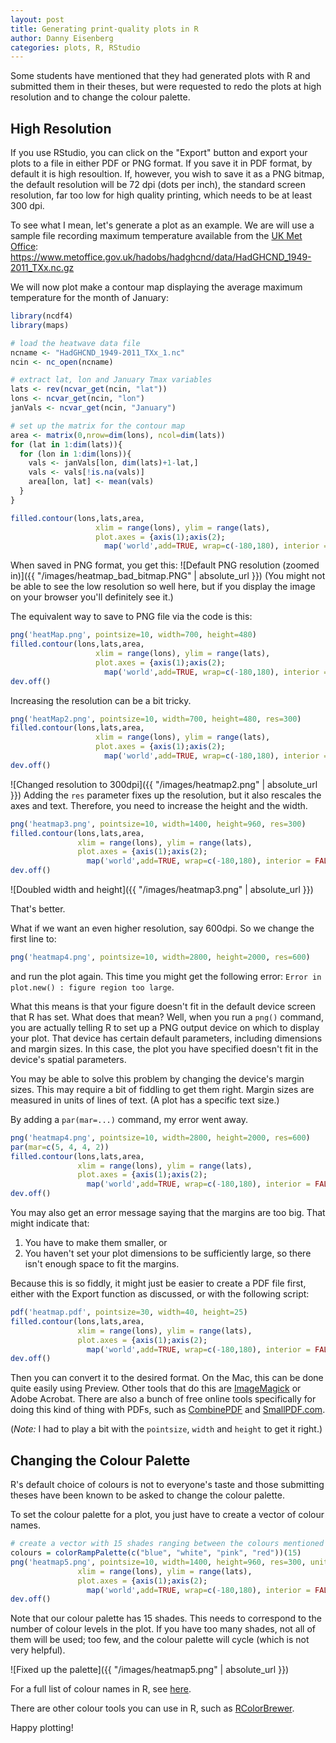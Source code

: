 ```yaml
---
layout: post
title: Generating print-quality plots in R
author: Danny Eisenberg
categories: plots, R, RStudio
---
```

Some students have mentioned that they had generated plots with R and submitted them in their theses, but were requested to redo the plots at high resolution and to change the colour palette.

## High Resolution

If you use RStudio, you can click on the "Export" button and export your plots to a file in either PDF or PNG format. If you save it in PDF format, by default it is high resoultion. If, however, you wish to save it as a PNG bitmap, the default resolution will be 72 dpi (dots per inch), the standard screen resolution, far too low for high quality printing, which needs to be at least 300 dpi.

To see what I mean, let's generate a plot as an example. We are will use a sample file recording maximum temperature available from the [UK Met Office](https://www.metoffice.gov.uk/hadobs/hadghcnd/download.html): https://www.metoffice.gov.uk/hadobs/hadghcnd/data/HadGHCND_1949-2011_TXx.nc.gz

We will now plot make a contour map displaying the average maximum temperature for the month of January:
```R
library(ncdf4)
library(maps)

# load the heatwave data file
ncname <- "HadGHCND_1949-2011_TXx_1.nc"
ncin <- nc_open(ncname)

# extract lat, lon and January Tmax variables
lats <- rev(ncvar_get(ncin, "lat"))
lons <- ncvar_get(ncin, "lon")
janVals <- ncvar_get(ncin, "January")

# set up the matrix for the contour map
area <- matrix(0,nrow=dim(lons), ncol=dim(lats))
for (lat in 1:dim(lats)){
  for (lon in 1:dim(lons)){
    vals <- janVals[lon, dim(lats)+1-lat,]
    vals <- vals[!is.na(vals)]
    area[lon, lat] <- mean(vals)
  }
}

filled.contour(lons,lats,area,
                   xlim = range(lons), ylim = range(lats),
                   plot.axes = {axis(1);axis(2);
                     map('world',add=TRUE, wrap=c(-180,180), interior = FALSE)})
```

When saved in PNG format, you get this:
![Default PNG resolution (zoomed in)]({{ "/images/heatmap_bad_bitmap.PNG" | absolute_url }})
(You might not be able to see the low resolution so well here, but if you display the image on your browser you'll definitely see it.)

The equivalent way to save to PNG file via the code is this:
```R
png('heatMap.png', pointsize=10, width=700, height=480)
filled.contour(lons,lats,area,
                   xlim = range(lons), ylim = range(lats),
                   plot.axes = {axis(1);axis(2);
                     map('world',add=TRUE, wrap=c(-180,180), interior = FALSE)})
dev.off()
```

Increasing the resolution can be a bit tricky.
```R
png('heatMap2.png', pointsize=10, width=700, height=480, res=300)
filled.contour(lons,lats,area,
                   xlim = range(lons), ylim = range(lats),
                   plot.axes = {axis(1);axis(2);
                     map('world',add=TRUE, wrap=c(-180,180), interior = FALSE)})
dev.off()
```
![Changed resolution to 300dpi]({{ "/images/heatmap2.png" | absolute_url }})
Adding the `res` parameter fixes up the resolution, but it also rescales the axes and text. Therefore, you need to increase the height and the width.

```R
png('heatmap3.png', pointsize=10, width=1400, height=960, res=300)
filled.contour(lons,lats,area,
               xlim = range(lons), ylim = range(lats),
               plot.axes = {axis(1);axis(2);
                 map('world',add=TRUE, wrap=c(-180,180), interior = FALSE)})
dev.off()
```
![Doubled width and height]({{ "/images/heatmap3.png" | absolute_url }})

That's better.

What if we want an even higher resolution, say 600dpi. So we change the first line to:
```R
png('heatmap4.png', pointsize=10, width=2800, height=2000, res=600)
```
and run the plot again.
This time you might get the following error: `Error in plot.new() : figure region too large`.

What this means is that your figure doesn't fit in the default device screen that R has set. What does that mean? Well, when you run a `png()` command, you are actually telling R to set up a PNG output device on which to display your plot. That device has certain default parameters, including dimensions and margin sizes. In this case, the plot you have specified doesn't fit in the device's spatial parameters.

You may be able to solve this problem by changing the device's margin sizes. This may require a bit of fiddling to get them right. Margin sizes are measured in units of lines of text. (A plot has a specific text size.)

By adding a `par(mar=...)` command, my error went away.
```R
png('heatmap4.png', pointsize=10, width=2800, height=2000, res=600)
par(mar=c(5, 4, 4, 2))
filled.contour(lons,lats,area,
               xlim = range(lons), ylim = range(lats),
               plot.axes = {axis(1);axis(2);
                 map('world',add=TRUE, wrap=c(-180,180), interior = FALSE)})
dev.off()
```

You may also get an error message saying that the margins are too big. That might indicate that:
1. You have to make them smaller, or
2. You haven't set your plot dimensions to be sufficiently large, so there isn't enough space to fit the margins.

Because this is so fiddly, it might just be easier to create a PDF file first, either with the Export function as discussed, or with the following script:
```R
pdf('heatmap.pdf', pointsize=30, width=40, height=25)
filled.contour(lons,lats,area,
               xlim = range(lons), ylim = range(lats),
               plot.axes = {axis(1);axis(2);
                 map('world',add=TRUE, wrap=c(-180,180), interior = FALSE)})
dev.off()
```
Then you can convert it to the desired format. On the Mac, this can be done quite easily using Preview. Other tools that do this are [ImageMagick](https://www.imagemagick.org/) or Adobe Acrobat. There are also a bunch of free online tools specifically for doing this kind of thing with PDFs, such as [CombinePDF](https://combinepdf.com/) and [SmallPDF.com](https://smallpdf.com/).

(*Note:* I had to play a bit with the `pointsize`, `width` and `height` to get it right.)

## Changing the Colour Palette

R's default choice of colours is not to everyone's taste and those submitting theses have been known to be asked to change the colour palette.

To set the colour palette for a plot, you just have to create a vector of colour names.
```R
# create a vector with 15 shades ranging between the colours mentioned
colours = colorRampPalette(c("blue", "white", "pink", "red"))(15)
png('heatmap5.png', pointsize=10, width=1400, height=960, res=300, units="px")filled.contour(lons,lats,area, col=colours,
               xlim = range(lons), ylim = range(lats),
               plot.axes = {axis(1);axis(2);
                 map('world',add=TRUE, wrap=c(-180,180), interior = FALSE)})
dev.off()
```

Note that our colour palette has 15 shades. This needs to correspond to the number of colour levels in the plot. If you have too many shades, not all of them will be used; too few, and the colour palette will cycle (which is not very helpful).

![Fixed up the palette]({{ "/images/heatmap5.png" | absolute_url }})

For a full list of colour names in R, see [here](http://www.stat.columbia.edu/~tzheng/files/Rcolor.pdf).

There are other colour tools you can use in R, such as [RColorBrewer](https://bookdown.org/rdpeng/exdata/plotting-and-color-in-r.html#rcolorbrewer-package).


Happy plotting!

